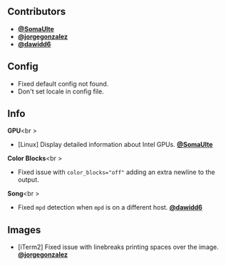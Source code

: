 ## Contributors

- **[@SomaUlte](https://github.com/SomaUlte)**
- **[@jorgegonzalez](https://github.com/jorgegonzalez)**
- **[@dawidd6](https://github.com/dawidd6)**


## Config

- Fixed default config not found.
- Don't set locale in config file.


## Info

**GPU**<br \>

- [Linux] Display detailed information about Intel GPUs. **[@SomaUlte](https://github.com/SomaUlte)**

**Color Blocks**<br \>

- Fixed issue with `color_blocks="off"` adding an extra newline to the output.

**Song**<br \>

- Fixed `mpd` detection when `mpd` is on a different host. **[@dawidd6](https://github.com/dawidd6)**


## Images

- [iTerm2] Fixed issue with linebreaks printing spaces over the image. **[@jorgegonzalez](https://github.com/jorgegonzalez)**
